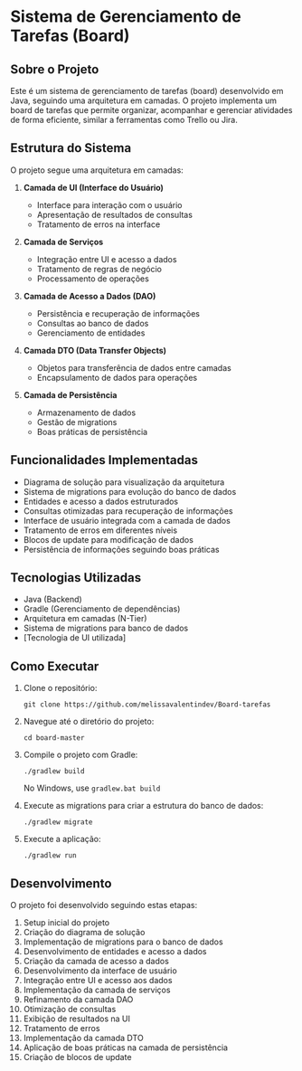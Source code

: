 # Sistema de Gerenciamento de Tarefas (Board)

## Sobre o Projeto
Este é um sistema de gerenciamento de tarefas (board) desenvolvido em Java, seguindo uma arquitetura em camadas. O projeto implementa um board de tarefas que permite organizar, acompanhar e gerenciar atividades de forma eficiente, similar a ferramentas como Trello ou Jira.

## Estrutura do Sistema

O projeto segue uma arquitetura em camadas:

1. **Camada de UI (Interface do Usuário)**
   - Interface para interação com o usuário
   - Apresentação de resultados de consultas
   - Tratamento de erros na interface

2. **Camada de Serviços**
   - Integração entre UI e acesso a dados
   - Tratamento de regras de negócio
   - Processamento de operações

3. **Camada de Acesso a Dados (DAO)**
   - Persistência e recuperação de informações
   - Consultas ao banco de dados
   - Gerenciamento de entidades

4. **Camada DTO (Data Transfer Objects)**
   - Objetos para transferência de dados entre camadas
   - Encapsulamento de dados para operações

5. **Camada de Persistência**
   - Armazenamento de dados
   - Gestão de migrations
   - Boas práticas de persistência

## Funcionalidades Implementadas

- Diagrama de solução para visualização da arquitetura
- Sistema de migrations para evolução do banco de dados
- Entidades e acesso a dados estruturados
- Consultas otimizadas para recuperação de informações
- Interface de usuário integrada com a camada de dados
- Tratamento de erros em diferentes níveis
- Blocos de update para modificação de dados
- Persistência de informações seguindo boas práticas

## Tecnologias Utilizadas

- Java (Backend)
- Gradle (Gerenciamento de dependências)
- Arquitetura em camadas (N-Tier)
- Sistema de migrations para banco de dados
- [Tecnologia de UI utilizada]

## Como Executar

1. Clone o repositório:
   ```
   git clone https://github.com/melissavalentindev/Board-tarefas
   ```

2. Navegue até o diretório do projeto:
   ```
   cd board-master
   ```

3. Compile o projeto com Gradle:
   ```
   ./gradlew build
   ```
   No Windows, use `gradlew.bat build`

4. Execute as migrations para criar a estrutura do banco de dados:
   ```
   ./gradlew migrate
   ```

5. Execute a aplicação:
   ```
   ./gradlew run
   ```

## Desenvolvimento

O projeto foi desenvolvido seguindo estas etapas:

1. Setup inicial do projeto
2. Criação do diagrama de solução
3. Implementação de migrations para o banco de dados
4. Desenvolvimento de entidades e acesso a dados
5. Criação da camada de acesso a dados
6. Desenvolvimento da interface de usuário
7. Integração entre UI e acesso aos dados
8. Implementação da camada de serviços
9. Refinamento da camada DAO
10. Otimização de consultas
11. Exibição de resultados na UI
12. Tratamento de erros
13. Implementação da camada DTO
14. Aplicação de boas práticas na camada de persistência
15. Criação de blocos de update
